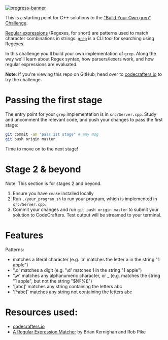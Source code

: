 [![progress-banner](https://backend.codecrafters.io/progress/grep/af52d91f-2aa4-4617-8c99-b8d10f944be0)](https://app.codecrafters.io/users/codecrafters-bot?r=2qF)

This is a starting point for C++ solutions to the
["Build Your Own grep" Challenge](https://app.codecrafters.io/courses/grep/overview).

[Regular expressions](https://en.wikipedia.org/wiki/Regular_expression)
(Regexes, for short) are patterns used to match character combinations in
strings. [`grep`](https://en.wikipedia.org/wiki/Grep) is a CLI tool for
searching using Regexes.

In this challenge you'll build your own implementation of `grep`. Along the way
we'll learn about Regex syntax, how parsers/lexers work, and how regular
expressions are evaluated.

**Note**: If you're viewing this repo on GitHub, head over to
[codecrafters.io](https://codecrafters.io) to try the challenge.

# Passing the first stage

The entry point for your `grep` implementation is in `src/Server.cpp`. Study and
uncomment the relevant code, and push your changes to pass the first stage:

```sh
git commit -am "pass 1st stage" # any msg
git push origin master
```

Time to move on to the next stage!

# Stage 2 & beyond

Note: This section is for stages 2 and beyond.

1. Ensure you have `cmake` installed locally
1. Run `./your_program.sh` to run your program, which is implemented in
   `src/Server.cpp`.
1. Commit your changes and run `git push origin master` to submit your solution
   to CodeCrafters. Test output will be streamed to your terminal.

# Features

Patterns:

- matches a literal character (e.g. 'a' matches the letter a in the string "1 apple")
- '\d' matches a digit (e.g. '\d' matches 1 in the string "1 apple")
- '\w' matches any alphanumeric character, or _ (e.g. matches the string "1 apple", but not the string "$!@%£")
- '[abc]' matches any string containing the letters abc
- '[^abc]' matches any string not containing the letters abc



# Resources used:

- [codecrafters.io](https://app.codecrafters.io/courses/grep/overview)
- [A Regular Expression Matcher](https://www.cs.princeton.edu/courses/archive/spr09/cos333/beautiful.html) by Brian Kernighan and Rob Pike


